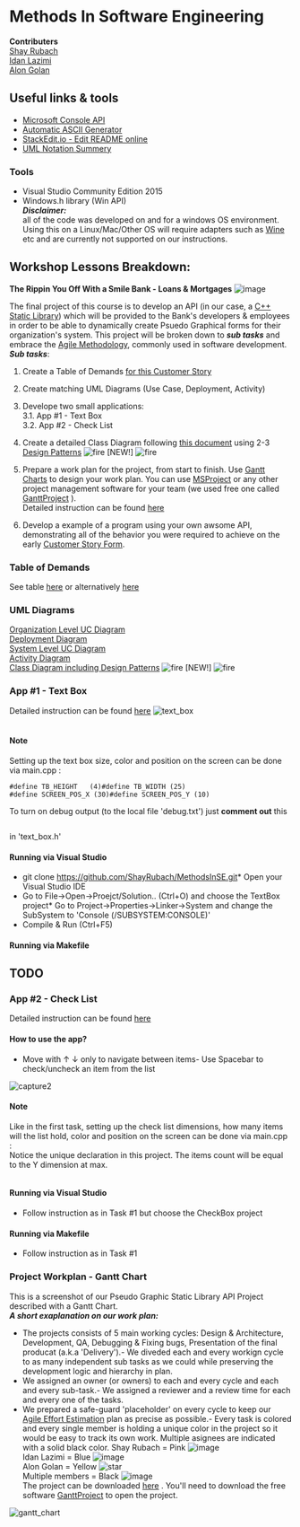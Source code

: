 


  
Methods In Software Engineering
==

**Contributers** <br/>
[Shay Rubach](https://github.com/ShayRubach) <br/>
[Idan Lazimi](https://github.com/idanlazimi) <br/>
[Alon Golan](https://github.com/alongolan1991)

## Useful links & tools
- [Microsoft Console API](https://docs.microsoft.com/en-us/windows/console/console-reference)
- [Automatic ASCII Generator](http://patorjk.com/software/taag/#p=display&h=0&f=Broadway&t=Ascii%20lover)
- [StackEdit.io - Edit README online](https://stackedit.io/app#)
- [UML Notation Summery](http://umich.edu/~eecs381/handouts/UMLNotationSummary.pdf)

### Tools
- Visual Studio Community Edition 2015
- Windows.h library (Win API)
<br/>_**Disclaimer:**_ <br/>all of the code was developed on and for a windows OS environment. <br/> Using this on a Linux/Mac/Other OS will require adapters such as [Wine](https://www.winehq.org/) etc and are currently not supported on our instructions.
## Workshop Lessons Breakdown:

**The Rippin You Off With a Smile Bank - Loans & Mortgages**  ![image](https://user-images.githubusercontent.com/21342315/39082573-c637364c-4555-11e8-8c27-24e43bc943ff.png) <br/>

The final project of this course is to develop an API (in our case, a [C++ Static Library]()) which will be provided to the Bank's developers & employees in order to be able to dynamically create Psuedo Graphical forms for their organization's system. This project will be broken down to ***sub tasks*** and embrace the [Agile Methodology](https://en.wikipedia.org/wiki/Agile_software_development), commonly used in software development.<br>***Sub tasks***: 
1. Create a Table of Demands [for this Customer Story](http://online.shenkar.ac.il/pluginfile.php/288299/mod_assign/introattachment/0/%D7%A1%D7%99%D7%A4%D7%95%D7%A8%20%D7%9C%D7%A7%D7%95%D7%97%20%D7%9E%D7%A4%D7%95%D7%A8%D7%98.pdf?forcedownload=1)
2. Create matching UML Diagrams (Use Case, Deployment, Activity)
3. Develope two small applications: <br/>
	3.1. App #1 - Text Box <br/>
	3.2. App #2 - Check List <br/> 

4. Create a detailed Class Diagram following [this document](https://www.scribd.com/document/378911321/%D7%9E%D7%A4%D7%A8%D7%98-%D7%A4%D7%A7%D7%93%D7%99%D7%9D)  using 2-3 [Design Patterns](https://sourcemaking.com/design_patterns) ![fire](https://user-images.githubusercontent.com/21342315/39946683-684328a0-556f-11e8-92ee-7a42759d3933.png) [NEW!] ![fire](https://user-images.githubusercontent.com/21342315/39946683-684328a0-556f-11e8-92ee-7a42759d3933.png)
5. Prepare a work plan for the project, from start to finish. Use [Gantt Charts](http://www.gantt.com/) to design your work plan. You can use [MSProject](https://products.office.com/en/project/project-and-portfolio-management-software?tab=tabs-1) or any other project management software for your team (we used free one called [GanttProject](https://www.ganttproject.biz/) ).<br>Detailed instruction can be found [here](http://online.shenkar.ac.il/mod/assign/view.php?id=107138)
6. Develop a example of a program using your own awsome API, demonstrating all of the behavior you were required to achieve on the early [Customer Story Form](http://online.shenkar.ac.il/pluginfile.php/288299/mod_assign/introattachment/0/%D7%A1%D7%99%D7%A4%D7%95%D7%A8%20%D7%9C%D7%A7%D7%95%D7%97%20%D7%9E%D7%A4%D7%95%D7%A8%D7%98.pdf?forcedownload=1).
### Table of Demands
See table [here](https://drive.google.com/file/d/1UrFaYvd2ghG_SokdfR7_1LvLp0484cvb/view?ts=5ad75337) or alternatively [here](https://www.scribd.com/document/377661202/Demand-Table)
### UML Diagrams
[Organization Level UC Diagram](https://www.scribd.com/document/377635445/MISE-Org-Lvl-Uc-Diag) <br/>[Deployment Diagram](https://ibb.co/mi4bBx) <br/>
[System Level UC Diagram](https://www.scribd.com/document/377635412/MISE-Sys-Lvl-Uc-Diag) <br/>[Activity Diagram](https://ibb.co/kDaNjH) <br/>
[Class Diagram including Design Patterns](https://www.scribd.com/document/379009877/MISE-Class-Diagram-With-Dp) ![fire](https://user-images.githubusercontent.com/21342315/39946683-684328a0-556f-11e8-92ee-7a42759d3933.png) [NEW!] ![fire](https://user-images.githubusercontent.com/21342315/39946683-684328a0-556f-11e8-92ee-7a42759d3933.png)
	
### App #1 - Text Box
Detailed instruction can be found [here](https://www.youtube.com/watch?v=d5IrqkTYfL4)
![text_box](https://user-images.githubusercontent.com/21342315/38980954-760b4cd2-43be-11e8-9e9c-48df3106a535.JPG) <br/><br/>
#### Note <br/>
Setting up the text box size, color and position on the screen can be done via main.cpp :</br>
```cpp#define RGB (50|1|30)
#define TB_HEIGHT	(4)#define TB_WIDTH	(25)
#define SCREEN_POS_X (30)#define SCREEN_POS_Y (10)
```
To turn on debug output (to the local file 'debug.txt') just **comment out** this 
```cpp #define DEBUG_NONE
``` 
in 'text_box.h' </br>
#### Running via Visual Studio
* git clone https://github.com/ShayRubach/MethodsInSE.git* Open your Visual Studio IDE
* Go to File->Open->Proejct/Solution.. (Ctrl+O) and choose the TextBox project* Go to Project->Properties->Linker->System and change the SubSystem to 'Console (/SUBSYSTEM:CONSOLE)'
* Compile & Run (Ctrl+F5)
#### Running via Makefile
TODO
---
### App #2 - Check List
Detailed instruction can be found [here](https://www.youtube.com/watch?v=d5IrqkTYfL4)
#### How to use the app? <br/>
- Move with ↑ ↓ only to navigate between items- Use Spacebar to check/uncheck an item from the list

![capture2](https://user-images.githubusercontent.com/21342315/39076730-7e3696ce-44fd-11e8-9ff0-d600a94fd08b.JPG)
#### Note <br/>
Like in the first task, setting up the check list dimensions, how many items will the list hold, color and position on the screen can be done via main.cpp :</br>
Notice the unique declaration in this project. The items count will be equal to the Y dimension at max.</br>
```cpp#define ITEMS_COUNT (8)
```

#### Running via Visual Studio
* Follow instruction as in Task #1 but choose the CheckBox project
#### Running via Makefile
* Follow instruction as in Task #1
### Project Workplan - Gantt Chart
This is a screenshot of our Pseudo Graphic Static Library API Project described with a Gantt Chart.<br> ***A short exaplanation on our work plan:*** 
- The projects consists of 5 main working cycles: Design & Architecture,  Development, QA, Debugging & Fixing bugs, Presentation of the final producat (a.k.a 'Delivery').- We diveded each and every workign cycle to as many independent sub tasks as we could while preserving the development logic and hierarchy in plan.
- We assigned an owner (or owners) to each and every cycle and each and every sub-task.- We assigned a reviewer and a review time for each and every one of the tasks.
- We prepared a safe-guard 'placeholder' on every cycle to keep our [Agile Effort Estimation](https://info.thoughtworks.com/rs/thoughtworks2/images/twebook-perspectives-estimation_1.pdf) plan as precise as possible.- Every task is colored and every single member is holding a unique color in the project so it would be easy to track its own work. Multiple asignees are indicated with a solid black color. 
Shay Rubach = Pink ![image](https://78.media.tumblr.com/88165ae8ac92635127d1e8d106e9bf0c/tumblr_inline_mgtqa6QGFJ1qk1or3.gif)<br> Idan Lazimi = Blue ![image](https://78.media.tumblr.com/b4eeded2a33828200b8c43b254a58122/tumblr_inline_mgtqahOFYp1qk1or3.gif)<br> Alon Golan = Yellow ![ star](https://www.practicesuite.com/wp-content/uploads/2017/06/star.png)<br> Multiple members = Black ![image](https://78.media.tumblr.com/tumblr_m5jqzgH4c41qb1380.gif) <br> The project can be downloaded [here](https://ufile.io/c4qf5) . You'll need to download the free software [GanttProject](https://www.ganttproject.biz/) to open the project.

![gantt_chart](https://user-images.githubusercontent.com/21342315/40268077-6c3ad64e-5b67-11e8-90b0-2ba410081e34.png)